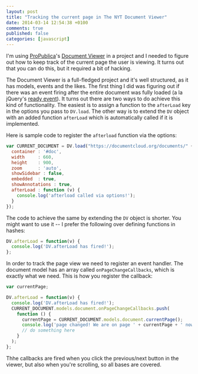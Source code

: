 ```yaml
---
layout: post
title: "Tracking the current page in The NYT Document Viewer"
date: 2014-03-14 12:54:38 +0100
comments: true
published: false
categories: [javascript]
---
```

I'm using [ProPublica](http://www.propublica.org/)'s [Document Viewer](https://github.com/documentcloud/document-viewer) in a project and I needed to figure out how to keep track of the current page the user is viewing. It turns out that you can do this, but it required a bit of hacking.

The Document Viewer is a full-fledged project and it's well structured, as it has models, events and the likes. The first thing I did was figuring out if there was an event firing after the entire document was fully loaded (a la jQuery's [ready event](http://api.jquery.com/ready/)). It turns out there are two ways to do achieve this kind of functionality. The easiest is to assign a function to the `afterLoad` key in the options you pass to `DV.load`. The other way is to extend the `DV` object with an added function `afterLoad` which is automatically called if it is implemented. 

Here is sample code to register the `afterload` function via the options:

``` javascript
var CURRENT_DOCUMENT = DV.load("https://documentcloud.org/documents/" + dc_slug + ".js", {
  container : '#doc',
  width     : 660,
  height    : 900,
  zoom      : 'auto',
  showSidebar : false,
  embedded  : true,
  showAnnotations : true,
  afterLoad : function (v) {
    console.log('afterload called via options!');
  }
});
```

The code to achieve the same by extending the `DV` object is shorter. You might want to use it -- I prefer the following over defining functions in hashes:

``` javascript
DV.afterLoad = function(v) {
  console.log('DV.afterLoad has fired!');
};
```

In order to track the page view we need to register an event handler. The document model has an array called `onPageChangeCallbacks`, which is exactly what we need. This is how you register the callback:

``` javascript
var currentPage;

DV.afterLoad = function(v) {
  console.log('DV.afterLoad has fired!');
  CURRENT_DOCUMENT.models.document.onPageChangeCallbacks.push(
    function () {
      currentPage = CURRENT_DOCUMENT.models.document.currentPage();
      console.log('page changed! We are on page ' + currentPage + ' now');
      // do something here
    }
  );
};
```

Thhe callbacks are fired when you click the previous/next button in the viewer, but also when you're scrolling, so all bases are covered.